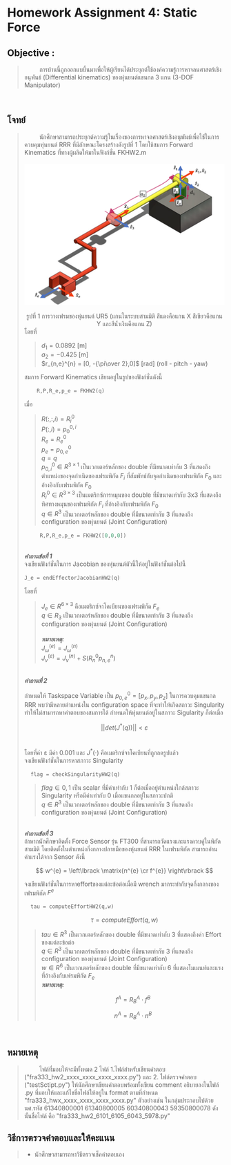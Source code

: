 # Homework Assignment 4: Static Force
## Objective : 
> &ensp;&ensp;&ensp;&ensp;&ensp;การบ้านนี้ถูกออกแบบึ้นมาเพื่อให้ผู้เรียนได้ประยุกต์ใช้องค์ความรู้การหาจลนศาสตร์เชิงอนุพันธ์ (Differential kinematics) ของหุ่นยนต์แขนกล 3 แกน (3-DOF Manipulator)

<br>

## โจทย์
> &ensp;&ensp;&ensp;&ensp;&ensp;นักศึกษาสามารถประยุกต์ความรู้ในเรื่องของการหาจลศาสตร์เชิงอนุพันธ์เพื่อใช้ในการควบคุมหุ่นยนต์ RRR ที่มีลักษณะโครงสร้างดังรูปที่ 1 โดยใช้สมการ Forward Kinematics ที่ทางผู้ผลิดให้มาในฟังก์ชั่น FKHW2.m<br><br>
![img](pic1.png)
> <center>รูปที่ 1 การวางเฟรมของหุ่นยนต์ UR5 (แกนในระบบสามมิติ สีแดงคือแกน X สีเขียวคือแกน Y และสีน้ำเงินคือแกน Z)</center>
> โดยที่ <br>
>
>>$d_{1} = 0.0892$ [m] <br>
> $a_{2} = -0.425$ [m] <br>
> $r_{n,e}^{n} = [0, -{\pi\over 2},0]$ [rad] (roll - pitch - yaw) <br>
>
> สมการ Forward Kinematics เขียนอยู่ในรูปของฟังก์ชั่นดังนี้
>
> ```python
>     R,P,R_e,p_e = FKHW2(q)
> ```
> เมื่อ <br>
>> $R(:,:,i) = R_{i}^{0}$ <br>
>> $P(:,i) = p_{0}^{0,i}$ <br>
>> $R_{e} = R_{e}^{0}$ <br>
>> $p_{e} = p_{0,e}^{0}$ <br>
>> $q = q$ <br>
>> $p_{0,i}^{0} \in R^{3 \times 1}$ เป็นเวกเตอร์หลักของ double ที่มีขนาดเท่ากับ 3 ที่แสดงถึงตำแหน่งของจุดกำเนิดของเฟรมพิกัด $F_{i}$ ที่สัมพัทธ์กับจุดกำเนิดของเฟรมพิกัด $F_{0}$ และอ้างอิงกับเฟรมพิกัด $F_{0}$ <br>
> $R_{i}^{0} \in R^{3 \times 3}$ เป็นเมตริกซ์การหมุนของ double ที่มีขนาดเท่ากับ 3x3 ที่แสดงถึงทิศทางหมุนของเฟรมพิกัด $F_{i}$ ที่อ้างอิงกับเฟรมพิกัด $F_{0}$ <br>
> $q \in R^{3}$ เป็นเวกเตอร์หลักของ double ที่มีขนาดเท่ากับ 3 ที่แสดงถึง configuration ของหุ่นยนต์ (Joint Configuration) <br>
> ```python
>      R,P,R_e,p_e = FKHW2([0,0,0])
>```
><br>
> <i><b>คำถามข้อที่ 1 </i></b><br>
> จงเขียนฟังก์ชั่นในการ Jacobian ของหุ่นยนต์ตัวนี้ให้อยู่ในฟังก์ชั่นต่อไปนี้ <br>
>
> ```python
> J_e = endEffectorJacobianHW2(q)
>```
> โดยที่ <br>
>>$J_{e} \in R^{6 \times 3}$ คือเมตริกซ์จาโคเบียนของเฟรมพิกัด $F_{e}$ <br>
>>$q \in R_{3}$ เป็นเวกเตอร์หลักของ double ที่มีขนาดเท่ากับ 3 ที่แสดงถึง configuration ของหุ่นยนต์ (Joint Configuration) <br><br>
>><i><b>หมายเหตุ: </b></i><br>
>> $J_{\omega}^{(e)} = J_{\omega}^{(n)}$ <br>
>> $J_{v}^{(e)} = J_{v}^{(n)} + S(R_{n}^{0}  p_{n,e}^{n})$<br>
>
> <br>
> <i><b>คำถามที่ 2</b></i>
>
> กำหนดให้ Taskspace Variable เป็น $p_{0,e}^{0} = [p_{x},p_{y},p_{z}]$ ในการควบคุมแขนกล RRR พบว่ามีหลายตำแหน่งใน configuration space ที่จะทำให้เกิดสถาวะ Singularity ทำให้ไม่สามารถหาคำตอบของสมการได้ กำหนดให้หุ่นยนต์อยู่ในสภาวะ Sigularity ก็ต่อเมื่อ<br>
>
> $$ ||det(J^{*}(q))|| < ε $$
> <br>
>
>โดยที่ค่า &epsilon; มีค่า 0.001 และ $J^{*}(\cdot)$ คือเมตริกซ์จาโคเบียนที่ถูกลดรูปแล้ว <br>
> จงเขียนฟังก์ชั่นในการหาสภาวะ Singularity
> ```python
>   flag = checkSingularityHW2(q)
> ```
>> $flag \in {0,1}$ เป็น scalar ที่มีค่าเท่ากับ 1 ก็ต่อเมื่ออยู่ตำแหน่งใกล้สภาวะ Singularity หรือมีค่าเท่ากับ 0 เมื่อแขนกลอยู่ในสภาวะปกติ <br>
>> $q \in R^{3}$ เป็นเวกเตอร์หลักของ double ที่มีขนาดเท่ากับ 3 ที่แสดงถึง configuration ของหุ่นยนต์ (Joint Configuration) <br>
>
> <br>
> <i><b> คำถามข้อที่ 3</b></i><br>
> ถ้าหากนักศึกษาติดตั้ง Force Sensor รุ่น FT300 ที่สามารถวัดแรงและแรงควบคู่ในพิกัดสามมิติ โดยติดตั้งในตำแหน่งกึ่งกลางปลายมือของหุ่นยนต์ RRR ในเฟรมพิกัด  สามารถอ่านค่าแรงได้จาก Sensor ดังนี้
>
> $$ w^{e} = \left\lbrack \matrix{n^{e} \cr f^{e}} \right\rbrack $$
>
> จงเขียนฟังก์ชั่นในการหาeffortของแต่ละข้อต่อเมื่อมี wrench มากระทำกับจุดกึ่งกลางของเฟรมพิกัด $F^{e}$
>```python
>   tau = computeEffortHW2(q,w)
>```
>$$\tau = computeEffort(q,w)$$
>> $tau \in R^{3}$ เป็นเวกเตอร์หลักของ double ที่มีขนาดเท่ากับ 3 ที่แสดงถึงค่า Effort ของแต่ละข้อต่อ <br>
> $q \in R^{3}$ เป็นเวกเตอร์หลักของ double ที่มีขนาดเท่ากับ 3 ที่แสดงถึง configuration ของหุ่นยนต์ (Joint Configuration)  <br>
> $w \in R^{6}$ เป็นเวกเตอร์หลักของ double ที่มีขนาดเท่ากับ 6 ที่แสดงโมเมนท์และแรงที่อ้างอิงกับเฟรมพิกัด $F_{e}$ <br>
>><i><b>หมายเหตุ: </b></i><br>
>>
>>$$ f^{A} = R_{B}^{A}\cdot f^{B} $$
>>
>>$$ n^{A} = R_{B}^{A}\cdot n^{B} $$
<br>

## หมายเหตุ
> &ensp;&ensp;&ensp;&ensp;&ensp;ไฟล์ที่มอบให้จะมีทั้งหมด 2 ไฟล์ 1.ไฟล์สำหรับเขียนคำตอบ ("fra333_hw2_xxxx_xxxx_xxxx_xxxx.py") และ 2. ไฟล์ตรวจคำตอบ ("testSctipt.py") ให้นักศึกษาเขียนคำตอบพร้อมทั้งเขียน comment อธิบายลงในไฟล์ .py ที่มอบให้และแก้ไขชื่อไฟล์ให้อยู่ใน format ตามที่กำหนด "fra333_hwx_xxxx_xxxx_xxxx_xxxx.py" ตัวอย่างเช่น ในกลุ่มประกอบไปด้วยนศ.รหัส 61340800001 61340800005 60340800043 59350800078 ดังนั้นชื่อไฟล์ คือ "fra333_hw2_6101_6105_6043_5978.py" 

## วิธีการตรวจคำตอบและให้คะแนน

> - นักศึกษาสามารถหาวิธีตรวจเช็คคำตอบเอง